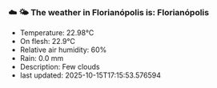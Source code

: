 ### ☁️ 🌤️  The weather in Florianópolis is: Florianópolis

- Temperature: 22.98°C
- On flesh: 22.9°C
- Relative air humidity: 60%
- Rain: 0.0 mm
- Description: Few clouds
- last updated: 2025-10-15T17:15:53.576594
